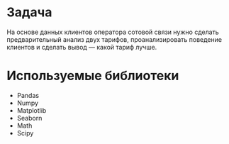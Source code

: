 # Задачa
На основе данных клиентов оператора сотовой связи нужно сделать предварительный анализ двух тарифов, проанализировать поведение клиентов и сделать вывод — какой тариф лучше.
# Используемые библиотеки
- Pandas
- Numpy
- Matplotlib
- Seabоrn
- Math
- Scipy
